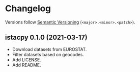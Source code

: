 # Changelog

Versions follow [Semantic Versioning](https://semver.org/) (`<major>.<minor>.<patch>`).

## istacpy 0.1.0 (2021-03-17)

- Download datasets from EUROSTAT.
- Filter datasets based on geocodes.
- Add LICENSE.
- Add README.
